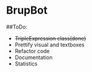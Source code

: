 # BrupBot

##ToDo:
- ~~TripleExpression class(done)~~
- Prettify visual and textboxes
- Refactor code
- Documentation
- Statistics